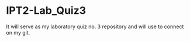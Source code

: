 # IPT2-Lab_Quiz3
It will serve as my laboratory quiz no. 3 repository and will use to connect on my git.
